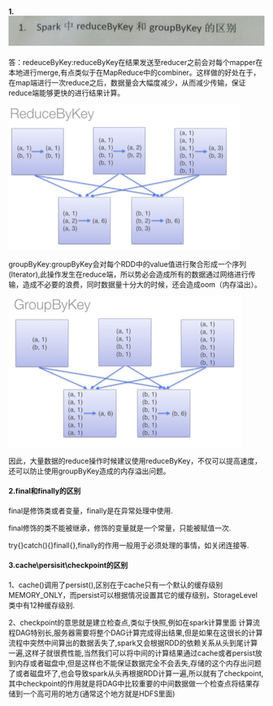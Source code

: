 #### 1.![](img/20180725160816.png)

答：redeuceByKey:reduceByKey在结果发送至reducer之前会对每个mapper在本地进行merge,有点类似于在MapReduce中的combiner。这样做的好处在于，在map端进行一次reduce之后，数据量会大幅度减少，从而减少传输，保证reduce端能够更快的进行结果计算。

![](img/20180725161237.png)

groupByKey:groupByKey会对每个RDD中的value值进行聚合形成一个序列(Iterator),此操作发生在reduce端，所以势必会造成所有的数据通过网络进行传输，造成不必要的浪费，同时数据量十分大的时候，还会造成oom（内存溢出）。

![](img/20180725161243.png)

因此，大量数据的reduce操作时候建议使用reduceByKey，不仅可以提高速度，还可以防止使用groupByKey造成的内存溢出问题。

#### 2.final和finally的区别

final是修饰类或者变量，finally是在异常处理中使用.

final修饰的类不能被继承，修饰的变量就是一个常量，只能被赋值一次.

try{}catch(){}finall{},finally的作用一般用于必须处理的事情，如关闭连接等.

#### 3.cache\persisit\checkpoint的区别

1、cache()调用了persist(),区别在于cache只有一个默认的缓存级别MEMORY_ONLY，而persist可以根据情况设置其它的缓存级别，StorageLevel类中有12种缓存级别.

2、checkpoint的意思就是建立检查点,类似于快照,例如在spark计算里面 计算流程DAG特别长,服务器需要将整个DAG计算完成得出结果,但是如果在这很长的计算流程中突然中间算出的数据丢失了,spark又会根据RDD的依赖关系从头到尾计算一遍,这样子就很费性能,当然我们可以将中间的计算结果通过cache或者persist放到内存或者磁盘中,但是这样也不能保证数据完全不会丢失,存储的这个内存出问题了或者磁盘坏了,也会导致spark从头再根据RDD计算一遍,所以就有了checkpoint,其中checkpoint的作用就是将DAG中比较重要的中间数据做一个检查点将结果存储到一个高可用的地方(通常这个地方就是HDFS里面)